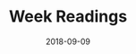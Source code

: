 ---
title: Week Readings
linktitle: Readings
summary: Readings for Week 1
weight: 1
icon: book
icon_pack: fas
date: "2018-09-09"
type: book
---
